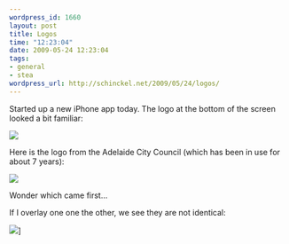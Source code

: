 ```yaml
--- 
wordpress_id: 1660
layout: post
title: Logos
time: "12:23:04"
date: 2009-05-24 12:23:04
tags: 
- general
- stea
wordpress_url: http://schinckel.net/2009/05/24/logos/
---
```

Started up a new iPhone app today. The logo at the bottom of the screen looked a bit familiar:

![][1]

Here is the logo from the Adelaide City Council (which has been in use for about 7 years):

![][2]

Wonder which came first...

If I overlay one one the other, we see they are not identical:

![][3]]

   [1]: http://ember.realmacmedia.com/files/8847654464a18b5999e0b9_m.png
   [2]: http://ember.realmacmedia.com/files/18936119564a18b596aa4a3_m.png
   [3]: http://ember.realmacmedia.com/files/11752156844a18b7e19014e_m.png

